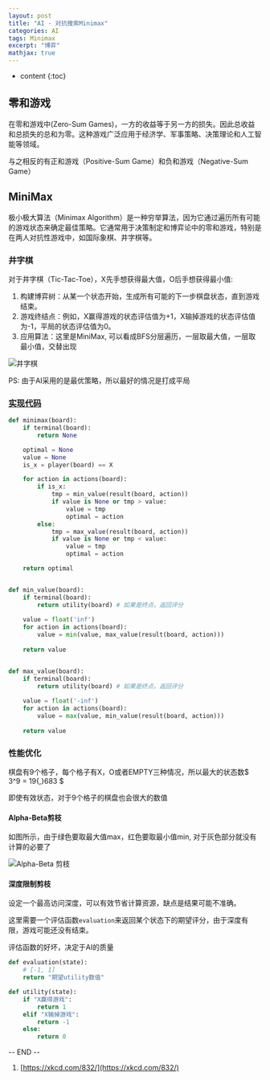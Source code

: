 ```yaml
---
layout: post
title: "AI - 对抗搜索Minimax"
categories: AI
tags: Minimax
excerpt: "博弈"
mathjax: true
---
```


* content
{:toc}

## 零和游戏

在零和游戏中(Zero-Sum Games)，一方的收益等于另一方的损失。因此总收益和总损失的总和为零。这种游戏广泛应用于经济学、军事策略、决策理论和人工智能等领域。

与之相反的有正和游戏（Positive-Sum Game）和负和游戏（Negative-Sum Game）

## MiniMax

极小极大算法（Minimax Algorithm）是一种穷举算法，因为它通过遍历所有可能的游戏状态来确定最佳策略。它通常用于决策制定和博弈论中的零和游戏，特别是在两人对抗性游戏中，如国际象棋、井字棋等。

### 井字棋

对于井字棋（Tic-Tac-Toe），X先手想获得最大值，O后手想获得最小值:

1. 构建博弈树：从某一个状态开始，生成所有可能的下一步棋盘状态，直到游戏结束。
2. 游戏终结点：例如，X赢得游戏的状态评估值为+1，X输掉游戏的状态评估值为-1，平局的状态评估值为0。
3. 应用算法：这里是MiniMax, 可以看成BFS分层遍历，一层取最大值，一层取最小值，交替出现

![井字棋]({{site.static}}/images/algorithm-tik-tac-toe-playback.gif)

PS: 由于AI采用的是最优策略，所以最好的情况是打成平局

### [实现代码](https://github.com/geemaple/learning/blob/main/harvard_cs50/ai50/projects/2024/x/tictactoe/tictactoe.py)

```python
def minimax(board):
    if terminal(board):
        return None

    optimal = None
    value = None
    is_x = player(board) == X

    for action in actions(board):
        if is_x:
            tmp = min_value(result(board, action))
            if value is None or tmp > value:
                value = tmp
                optimal = action
        else:
            tmp = max_value(result(board, action))
            if value is None or tmp < value:
                value = tmp
                optimal = action

    return optimal


def min_value(board):
    if terminal(board):
        return utility(board) # 如果是终点，返回评分
    
    value = float('inf')
    for action in actions(board):
        value = min(value, max_value(result(board, action)))
    
    return value


def max_value(board):
    if terminal(board):
        return utility(board) # 如果是终点，返回评分
    
    value = float('-inf')
    for action in actions(board):
        value = max(value, min_value(result(board, action)))
    
    return value
```

### 性能优化

棋盘有9个格子，每个格子有X，O或者EMPTY三种情况，所以最大的状态数$ 3^9 = 19{,}683 $

即使有效状态，对于9个格子的棋盘也会很大的数值

#### Alpha-Beta剪枝

如图所示，由于绿色要取最大值max，红色要取最小值min, 对于灰色部分就没有计算的必要了

![Alpha-Beta 剪枝]({{site.static}}/images/algorithm-minimax-alpha-beta-pruning.png)

#### 深度限制剪枝

设定一个最高访问深度，可以有效节省计算资源，缺点是结果可能不准确。

这里需要一个评估函数`evaluation`来返回某个状态下的期望评分，由于深度有限，游戏可能还没有结束。

评估函数的好坏，决定于AI的质量

```python
def evaluation(state):
    # [-1, 1]
    return "期望utility数值"  

def utility(state):
    if "X赢得游戏":
        return 1
    elif "X输掉游戏":
        return -1
    else:
        return 0
```

-- END --

1. [https://xkcd.com/832/](https://xkcd.com/832/)